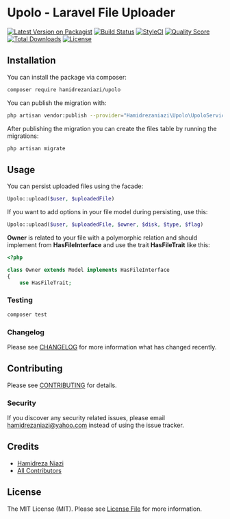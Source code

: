 # Upolo - Laravel File Uploader

[![Latest Version on Packagist](https://img.shields.io/packagist/v/hamidrezaniazi/upolo.svg?style=flat-square)](https://packagist.org/packages/hamidrezaniazi/upolo)
[![Build Status](https://img.shields.io/travis/hamidrezaniazi/upolo/master.svg?style=flat-square)](https://travis-ci.org/hamidrezaniazi/upolo)
[![StyleCI](https://github.styleci.io/repos/213745197/shield?branch=master)](https://github.styleci.io/repos/213745197)
[![Quality Score](https://img.shields.io/scrutinizer/g/hamidrezaniazi/upolo.svg?style=flat-square)](https://scrutinizer-ci.com/g/hamidrezaniazi/upolo)
[![Total Downloads](https://poser.pugx.org/hamidrezaniazi/upolo/downloads)](https://packagist.org/packages/hamidrezaniazi/upolo)
[![License](https://poser.pugx.org/hamidrezaniazi/upolo/license)](https://packagist.org/packages/hamidrezaniazi/upolo)

## Installation

You can install the package via composer:
```bash
composer require hamidrezaniazi/upolo
```
You can publish the migration with:
```bash
php artisan vendor:publish --provider="Hamidrezaniazi\Upolo\UpoloServiceProvider" --tag="migrations"
```
After publishing the migration you can create the files table by running the migrations:
```bash
php artisan migrate
```

## Usage
You can persist uploaded files using the facade:
``` php
Upolo::upload($user, $uploadedFile)
```

If you want to add options in your file model during persisting, use this:
``` php
Upolo::upload($user, $uploadedFile, $owner, $disk, $type, $flag)
```

**Owner** is related to your file with a polymorphic relation and should implement from  **HasFileInterface** and use the trait **HasFileTrait** like this:
``` php
<?php

class Owner extends Model implements HasFileInterface
{
    use HasFileTrait;
```

### Testing

``` bash
composer test
```

### Changelog

Please see [CHANGELOG](CHANGELOG.md) for more information what has changed recently.

## Contributing

Please see [CONTRIBUTING](CONTRIBUTING.md) for details.

### Security

If you discover any security related issues, please email hamidrezaniazi@yahoo.com instead of using the issue tracker.

## Credits

- [Hamidreza Niazi](https://github.com/hamidrezaniazi)
- [All Contributors](../../contributors)

## License

The MIT License (MIT). Please see [License File](LICENSE.md) for more information.
